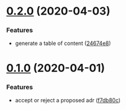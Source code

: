 # [0.2.0](https://gitlab.com/opinionated-digital-center/pyadr/compare/v0.1.0...v0.2.0) (2020-04-03)


### Features

* generate a table of content ([24674e8](https://gitlab.com/opinionated-digital-center/pyadr/commit/24674e8230efbfba15bf488114120a7a9c9e1c1f))

# [0.1.0](https://gitlab.com/opinionated-digital-center/pyadr/compare/v0.0.0...v0.1.0) (2020-04-01)


### Features

* accept or reject a proposed adr ([f7db80c](https://gitlab.com/opinionated-digital-center/pyadr/commit/f7db80c62a9a3b48062550d34581e223310a9ca6))
